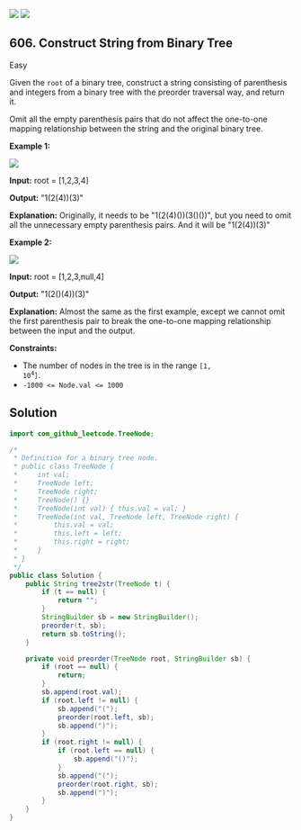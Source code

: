 [![](https://img.shields.io/github/stars/javadev/LeetCode-in-Java?label=Stars&style=flat-square)](https://github.com/javadev/LeetCode-in-Java)
[![](https://img.shields.io/github/forks/javadev/LeetCode-in-Java?label=Fork%20me%20on%20GitHub%20&style=flat-square)](https://github.com/javadev/LeetCode-in-Java/fork)

## 606\. Construct String from Binary Tree

Easy

Given the `root` of a binary tree, construct a string consisting of parenthesis and integers from a binary tree with the preorder traversal way, and return it.

Omit all the empty parenthesis pairs that do not affect the one-to-one mapping relationship between the string and the original binary tree.

**Example 1:**

![](https://assets.leetcode.com/uploads/2021/05/03/cons1-tree.jpg)

**Input:** root = [1,2,3,4]

**Output:** "1(2(4))(3)"

**Explanation:** Originally, it needs to be "1(2(4)())(3()())", but you need to omit all the unnecessary empty parenthesis pairs. And it will be "1(2(4))(3)"

**Example 2:**

![](https://assets.leetcode.com/uploads/2021/05/03/cons2-tree.jpg)

**Input:** root = [1,2,3,null,4]

**Output:** "1(2()(4))(3)"

**Explanation:** Almost the same as the first example, except we cannot omit the first parenthesis pair to break the one-to-one mapping relationship between the input and the output.

**Constraints:**

*   The number of nodes in the tree is in the range <code>[1, 10<sup>4</sup>]</code>.
*   `-1000 <= Node.val <= 1000`

## Solution

```java
import com_github_leetcode.TreeNode;

/*
 * Definition for a binary tree node.
 * public class TreeNode {
 *     int val;
 *     TreeNode left;
 *     TreeNode right;
 *     TreeNode() {}
 *     TreeNode(int val) { this.val = val; }
 *     TreeNode(int val, TreeNode left, TreeNode right) {
 *         this.val = val;
 *         this.left = left;
 *         this.right = right;
 *     }
 * }
 */
public class Solution {
    public String tree2str(TreeNode t) {
        if (t == null) {
            return "";
        }
        StringBuilder sb = new StringBuilder();
        preorder(t, sb);
        return sb.toString();
    }

    private void preorder(TreeNode root, StringBuilder sb) {
        if (root == null) {
            return;
        }
        sb.append(root.val);
        if (root.left != null) {
            sb.append("(");
            preorder(root.left, sb);
            sb.append(")");
        }
        if (root.right != null) {
            if (root.left == null) {
                sb.append("()");
            }
            sb.append("(");
            preorder(root.right, sb);
            sb.append(")");
        }
    }
}
```